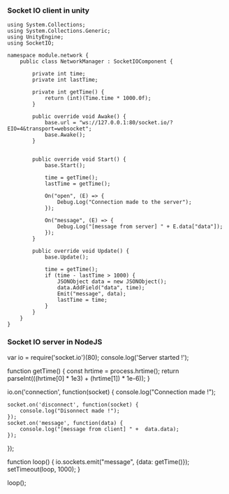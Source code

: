 ### Socket IO client in unity

    using System.Collections;
    using System.Collections.Generic;
    using UnityEngine;
    using SocketIO;

    namespace module.network {
        public class NetworkManager : SocketIOComponent {

            private int time;
            private int lastTime;

            private int getTime() {
                return (int)(Time.time * 1000.0f);
            }

            public override void Awake() {
                base.url = "ws://127.0.0.1:80/socket.io/?EIO=4&transport=websocket";
                base.Awake();
            }


            public override void Start() {
                base.Start();

                time = getTime();
                lastTime = getTime();

                On("open", (E) => {
                    Debug.Log("Connection made to the server");
                });

                On("message", (E) => {
                    Debug.Log("[message from server] " + E.data["data"]);
                });
            }

            public override void Update() {
                base.Update();

                time = getTime();
                if (time - lastTime > 1000) {
                    JSONObject data = new JSONObject();
                    data.AddField("data", time);
                    Emit("message", data);
                    lastTime = time;
                }
            }
        }
    }

### Socket IO server in NodeJS

var io = require('socket.io')(80);
console.log('Server started !');

function getTime() {
    const hrtime = process.hrtime(); 
    return parseInt(((hrtime[0] * 1e3) + (hrtime[1]) * 1e-6));
}

io.on('connection', function(socket) {
    console.log("Connection made !");

    socket.on('disconnect', function(socket) {
        console.log("Disonnect made !");
    });
    socket.on('message', function(data) {
        console.log("[message from client] " +  data.data);
    });

    
});

function loop() {
    io.sockets.emit("message", {data: getTime()});
    setTimeout(loop, 1000);
}

loop();
